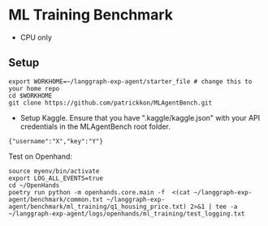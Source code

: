 # ML Training Benchmark
- CPU only

## Setup

```
export WORKHOME=~/langgraph-exp-agent/starter_file # change this to your home repo
cd $WORKHOME 
git clone https://github.com/patrickkon/MLAgentBench.git
```

- Setup Kaggle. Ensure that you have ".kaggle/kaggle.json" with your API credentials in the MLAgentBench root folder.
```
{"username":"X","key":"Y"}
```

Test on Openhand:

```
source myenv/bin/activate
export LOG_ALL_EVENTS=true
cd ~/OpenHands 
poetry run python -m openhands.core.main -f  <(cat ~/langgraph-exp-agent/benchmark/common.txt ~/langgraph-exp-agent/benchmark/ml_training/q1_housing_price.txt) 2>&1 | tee -a ~/langgraph-exp-agent/logs/openhands/ml_training/test_logging.txt
```